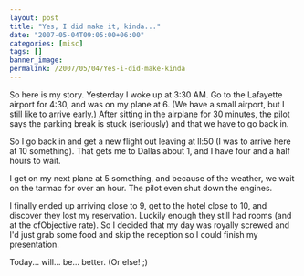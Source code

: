 ```yaml
---
layout: post
title: "Yes, I did make it, kinda..."
date: "2007-05-04T09:05:00+06:00"
categories: [misc]
tags: []
banner_image: 
permalink: /2007/05/04/Yes-i-did-make-kinda
---
```


So here is my story. Yesterday I woke up at 3:30 AM. Go to the Lafayette airport for 4:30, and was on my plane at 6. (We have a small airport, but I still like to arrive early.) After sitting in the airplane for 30 minutes, the pilot says the parking break is stuck (seriously) and that we have to go back in.

So I go back in and get a new flight out leaving at ll:50 (I was to arrive here at 10 something). That gets me to Dallas about 1, and I have four and a half hours to wait. 

I get on my next plane at 5 something, and because of the weather, we wait on the tarmac for over an hour. The pilot even shut down the engines. 

I finally ended up arriving close to 9, get to the hotel close to 10, and discover they lost my reservation. Luckily enough they still had rooms (and at the cfObjective rate). So I decided that my day was royally screwed and I'd just grab some food and skip the reception so I could finish my presentation. 

Today... will... be... better. (Or else! ;)